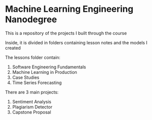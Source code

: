 # Machine Learning Engineering Nanodegree
This is a repository of the projects I built through the course

Inside, it is divided in folders containing lesson notes and the models I created

The lessons folder contain:

1. Software Engineering Fundamentals
2. Machine Learning in Production 
3. Case Studies
4. Time Series Forecasting

There are 3 main projects:
1. Sentiment Analysis
2. Plagiarism Detector
3. Capstone Proposal
